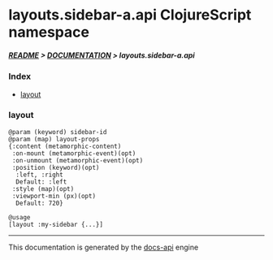 
# layouts.sidebar-a.api ClojureScript namespace

##### [README](../../../../README.md) > [DOCUMENTATION](../../../COVER.md) > layouts.sidebar-a.api

### Index

- [layout](#layout)

### layout

```
@param (keyword) sidebar-id
@param (map) layout-props
{:content (metamorphic-content)
 :on-mount (metamorphic-event)(opt)
 :on-unmount (metamorphic-event)(opt)
 :position (keyword)(opt)
  :left, :right
  Default: :left
 :style (map)(opt)
 :viewport-min (px)(opt)
  Default: 720}
```

```
@usage
[layout :my-sidebar {...}]
```

---

This documentation is generated by the [docs-api](https://github.com/bithandshake/docs-api) engine

